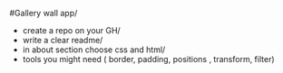 #Gallery wall app/
- create a repo on your GH/
- write a clear readme/
- in about section choose css and html/
- tools you might need ( border, padding, positions , transform, filter)
